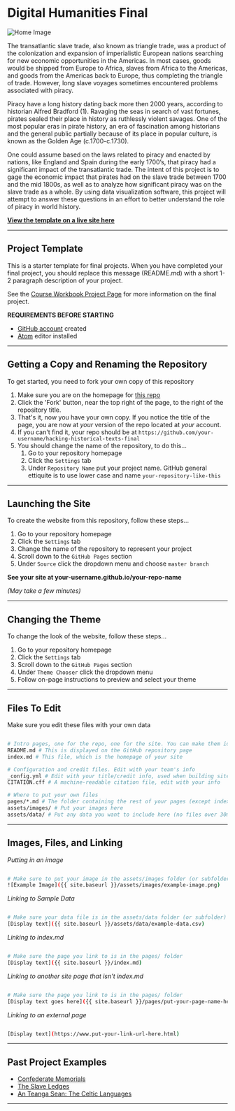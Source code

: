 # Digital Humanities Final

![Home Image](assets/images/Wager's_Action_off_Cartagena,_28_May_1708.jpg)

The transatlantic slave trade, also known as triangle trade, was a product of the colonization and expansion of imperialistic European nations searching for new economic opportunities in the Americas. In most cases, goods would be shipped from Europe to Africa, slaves from Africa to the Americas, and goods from the Americas back to Europe, thus completing the triangle of trade. However, long slave voyages sometimes encountered problems associated with piracy. 

Piracy have a long history dating back more then 2000 years, according to historian Alfred Bradford (1). Ravaging the seas in search of vast fortunes, pirates sealed their place in history as ruthlessly violent savages. One of the most popular eras in pirate history, an era of fascination among historians and the general public partially because of its place in popular culture, is known as the Golden Age (c.1700-c.1730). 

One could assume based on the laws related to piracy and enacted by nations, like England and Spain during the early 1700’s, that piracy had a significant impact of the transatlantic trade. The intent of this project is to gage the economic impact that pirates had on the slave trade between 1700 and the mid 1800s, as well as to analyze how significant piracy was on the slave trade as a whole. By using data visualization software, this project will attempt to answer these questions in an effort to better understand the role of piracy in world history. 


**[View the template on a live site here](https://theportus.github.io/hacking-historical-texts-final)**

---

## Project Template

This is a starter template for final projects. When you have completed your final project, you should replace this message (README.md) with a short 1-2 paragraph description of your project.

See the [Course Workbook Project Page](https://theportus.github.io/hacking-historical-texts) for more information on the final project.

**REQUIREMENTS BEFORE STARTING**
+ [GitHub account](https://github.com) created
+ [Atom](https://atom.io) editor installed

---

## Getting a Copy and Renaming the Repository

To get started, you need to fork your own copy of this repository

1. Make sure you are on the homepage for [this repo](https://github.com/usf-portal/hacking-historical-texts-final)
2. Click the 'Fork' button, near the top right of the page, to the right of the repository title.
3. That's it, now you have your own copy. If you notice the title of the page, you are now at *your* version of the repo located at *your* account.
4. If you can't find it, your repo should be at `https://github.com/your-username/hacking-historical-texts-final`
5. You should change the name of the repository, to do this...
    1. Go to your repository homepage
    2. Click the `Settings` tab
    3. Under `Repository Name` put your project name. GitHub general ettiquite is to use lower case and name `your-repository-like-this`

---

## Launching the Site

To create the website from this repository, follow these steps...

1. Go to your repository homepage
2. Click the `Settings` tab
3. Change the name of the repository to represent your project
4. Scroll down to the `GitHub Pages` section
5. Under `Source` click the dropdown menu and choose `master branch`

**See your site at your-username.github.io/your-repo-name**

*(May take a few minutes)*

---

## Changing the Theme

To change the look of the website, follow these steps...

1. Go to your repository homepage
2. Click the `Settings` tab
3. Scroll down to the `GitHub Pages` section
4. Under `Theme Chooser` click the dropdown menu
5. Follow on-page instructions to preview and select your theme

---

## Files To Edit

Make sure you edit these files with your own data

```sh

# Intro pages, one for the repo, one for the site. You can make them identical
README.md # This is displayed on the GitHub repository page
index.md # This file, which is the homepage of your site

# Configuration and credit files. Edit with your team's info
_config.yml # Edit with your title/credit info, used when building site
CITATION.cff # A machine-readable citation file, edit with your info

# Where to put your own files
pages/*.md # The folder containing the rest of your pages (except index.md)
assets/images/ # Put your images here
assets/data/ # Put any data you want to include here (no files over 30mb)

```

---

## Images, Files, and Linking

*Putting in an image*

```sh

# Make sure to put your image in the assets/images folder (or subfolder)
![Example Image]({{ site.baseurl }}/assets/images/example-image.png)

```

*Linking to Sample Data*

```sh

# Make sure your data file is in the assets/data folder (or subfolder)
[Display text]({{ site.baseurl }}/assets/data/example-data.csv)

```

*Linking to index.md*

```sh

# Make sure the page you link to is in the pages/ folder
[Display text]({{ site.baseurl }}/index.md)

```

*Linking to another site page that isn't index.md*

```sh

# Make sure the page you link to is in the pages/ folder
[Display text goes here]({{ site.baseurl }}/pages/put-your-page-name-here.md)

```

*Linking to an external page*

```sh

[Display text](https://www.put-your-link-url-here.html)

```

---

## Past Project Examples

* [Confederate Memorials](http://confederate-memorials-project.readthedocs.io/)
* [The Slave Ledges](http://slave-ledger.readthedocs.io/en/latest/)
* [An Teanga Sean: The Celtic Languages](http://an-teanga-sean-the-celtic-languages.readthedocs.io/)

---
